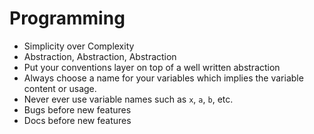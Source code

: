 # Programming

* Simplicity over Complexity
* Abstraction, Abstraction, Abstraction
* Put your conventions layer on top of a well written abstraction
* Always choose a name for your variables which implies the variable content or usage.
* Never ever use variable names such as `x`, `a`, `b`, etc.
* Bugs before new features
* Docs before new features
